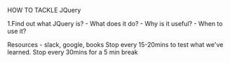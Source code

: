 HOW TO TACKLE JQuery

1.Find out what JQuery is?
	- What does it do?
	- Why is it useful?
	- When to use it?

Resources - slack, google, books
Stop every 15-20mins to test what we've learned.
Stop every 30mins for a 5 min break

